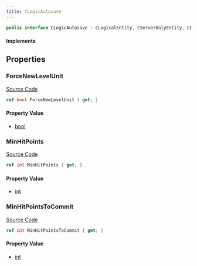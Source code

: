 ```yaml
---
title: CLogicAutosave
---
```


```csharp
public interface CLogicAutosave : CLogicalEntity, CServerOnlyEntity, CBaseEntity, CEntityInstance, ISchemaClass<CEntityInstance>, ISchemaClass<CBaseEntity>, ISchemaClass<CServerOnlyEntity>, ISchemaClass<CLogicalEntity>, ISchemaClass<CLogicAutosave>, ISchemaField, ISchemaClass, INativeHandle
```

#### Implements

## Properties

### ForceNewLevelUnit

[Source Code](https://github.com/swiftly-solution/swiftlys2/blob/beta/managed/src/SwiftlyS2.Generated/Schemas/Interfaces/CLogicAutosave.cs#L16)

```csharp
ref bool ForceNewLevelUnit { get; }
```

#### Property Value

- [bool](https://learn.microsoft.com/dotnet/api/system.boolean)

### MinHitPoints

[Source Code](https://github.com/swiftly-solution/swiftlys2/blob/beta/managed/src/SwiftlyS2.Generated/Schemas/Interfaces/CLogicAutosave.cs#L18)

```csharp
ref int MinHitPoints { get; }
```

#### Property Value

- [int](https://learn.microsoft.com/dotnet/api/system.int32)

### MinHitPointsToCommit

[Source Code](https://github.com/swiftly-solution/swiftlys2/blob/beta/managed/src/SwiftlyS2.Generated/Schemas/Interfaces/CLogicAutosave.cs#L20)

```csharp
ref int MinHitPointsToCommit { get; }
```

#### Property Value

- [int](https://learn.microsoft.com/dotnet/api/system.int32)

